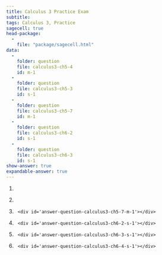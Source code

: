 ```yaml
---
title: Calculus 3 Practice Exam
subtitle: 
tags: Calculus 3, Practice
sagecell: true
head-package:
  -
    file: "package/sagecell.html"
data:
  - 
    folder: question
    file: calculus3-ch5-4
    id: m-1
  -
    folder: question
    file: calculus3-ch5-3
    id: s-1
  -
    folder: question
    file: calculus3-ch5-7
    id: m-1
  -
    folder: question
    file: calculus3-ch6-2
    id: s-1
  -
    folder: question
    file: calculus3-ch6-3
    id: s-1
show-answer: true
expandable-answer: true
---
```


1. <div id='question-question-calculus3-ch5-4-m-1'></div>

    <div id='answer-question-calculus3-ch5-4-m-1'></div>

2. <div id='question-question-calculus3-ch5-3-s-1'></div>

    <div id='answer-question-calculus3-ch5-3-s-1'></div>
		
3. <div id='question-question-calculus3-ch5-7-m-1'></div>

		<div id='answer-question-calculus3-ch5-7-m-1'></div>

4. <div id='question-question-calculus3-ch6-2-s-1'></div>

		<div id='answer-question-calculus3-ch6-2-s-1'></div>

5. <div id='question-question-calculus3-ch6-3-s-1'></div>

		<div id='answer-question-calculus3-ch6-3-s-1'></div>

6. <div id='question-question-calculus3-ch6-4-s-1'></div>
		
		<div id='answer-question-calculus3-ch6-4-s-1'></div>